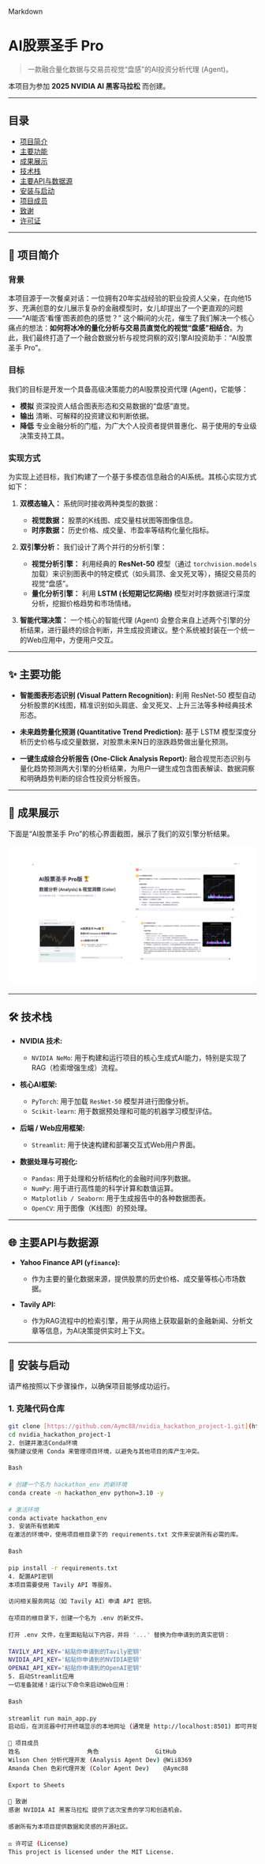 Markdown

# AI股票圣手 Pro

> 一款融合量化数据与交易员视觉“盘感”的AI投资分析代理 (Agent)。

本项目为参加 **2025 NVIDIA AI 黑客马拉松** 而创建。

---

## 目录
- [项目简介](#项目简介)
- [主要功能](#主要功能)
- [成果展示](#成果展示)
- [技术栈](#技术栈)
- [主要API与数据源](#主要api与数据源)
- [安装与启动](#安装与启动)
- [项目成员](#项目成员)
- [致谢](#致谢)
- [许可证](#许可证)

---

## 📖 项目简介

### 背景

本项目源于一次餐桌对话：一位拥有20年实战经验的职业投资人父亲，在向他15岁、充满创意的女儿展示复杂的金融模型时，女儿却提出了一个更直观的问题——“AI能否‘看懂’图表颜色的感觉？” 这个瞬间的火花，催生了我们解决一个核心痛点的想法：**如何将冰冷的量化分析与交易员直觉化的视觉“盘感”相结合**。为此，我们最终打造了一个融合数据分析与视觉洞察的双引擎AI投资助手：“AI股票圣手 Pro”。

### 目标

我们的目标是开发一个具备高级决策能力的AI股票投资代理 (Agent)，它能够：

* **模拟** 资深投资人结合图表形态和交易数据的“盘感”直觉。
* **输出** 清晰、可解释的投资建议和判断依据。
* **降低** 专业金融分析的门槛，为广大个人投资者提供普惠化、易于使用的专业级决策支持工具。

### 实现方式

为实现上述目标，我们构建了一个基于多模态信息融合的AI系统。其核心实现方式如下：

1.  **双模态输入：** 系统同时接收两种类型的数据：
    * **视觉数据：** 股票的K线图、成交量柱状图等图像信息。
    * **时序数据：** 历史价格、成交量、市盈率等结构化量化指标。

2.  **双引擎分析：** 我们设计了两个并行的分析引擎：
    * **视觉分析引擎：** 利用经典的 **ResNet-50** 模型（通过 `torchvision.models` 加载）来识别图表中的特定模式（如头肩顶、金叉死叉等），捕捉交易员的视觉“盘感”。
    * **量化分析引擎：** 利用 **LSTM (长短期记忆网络)** 模型对时序数据进行深度分析，挖掘价格趋势和市场情绪。

3.  **智能代理决策：** 一个核心的智能代理 (Agent) 会整合来自上述两个引擎的分析结果，进行最终的综合判断，并生成投资建议。整个系统被封装在一个统一的Web应用中，方便用户交互。

---

## ✨ 主要功能

* **智能图表形态识别 (Visual Pattern Recognition):**
    利用 ResNet-50 模型自动分析股票的K线图，精准识别如头肩底、金叉死叉、上升三法等多种经典技术形态。

* **未来趋势量化预测 (Quantitative Trend Prediction):**
    基于 LSTM 模型深度分析历史价格与成交量数据，对股票未来N日的涨跌趋势做出量化预测。

* **一键生成综合分析报告 (One-Click Analysis Report):**
    融合视觉形态识别与量化趋势预测两大引擎的分析结果，为用户一键生成包含图表解读、数据洞察和明确趋势判断的综合性投资分析报告。

---

## 📸 成果展示

下面是“AI股票圣手 Pro”的核心界面截图，展示了我们的双引擎分析结果。

![AI股票圣手 Pro 界面截图](./images/ai-stock-sage-pro.png)


---

## 🛠️ 技术栈

* **NVIDIA 技术:**
    * `NVIDIA NeMo`: 用于构建和运行项目的核心生成式AI能力，特别是实现了RAG（检索增强生成）流程。

* **核心AI框架:**
    * `PyTorch`: 用于加载 `ResNet-50` 模型并进行图像分析。
    * `Scikit-learn`: 用于数据预处理和可能的机器学习模型评估。

* **后端 / Web应用框架:**
    * `Streamlit`: 用于快速构建和部署交互式Web用户界面。

* **数据处理与可视化:**
    * `Pandas`: 用于处理和分析结构化的金融时间序列数据。
    * `NumPy`: 用于进行高性能的科学计算和数值运算。
    * `Matplotlib / Seaborn`: 用于生成报告中的各种数据图表。
    * `OpenCV`: 用于图像（K线图）的预处理。

---

## 🌐 主要API与数据源

* **Yahoo Finance API (`yfinance`):**
    * 作为主要的量化数据来源，提供股票的历史价格、成交量等核心市场数据。

* **Tavily API:**
    * 作为RAG流程中的检索引擎，用于从网络上获取最新的金融新闻、分析文章等信息，为AI决策提供实时上下文。

---

## 🚀 安装与启动

请严格按照以下步骤操作，以确保项目能够成功运行。

### 1. 克隆代码仓库
```bash
git clone [https://github.com/Aymc88/nvidia_hackathon_project-1.git](https://github.com/Aymc88/nvidia_hackathon_project-1.git)
cd nvidia_hackathon_project-1
2. 创建并激活Conda环境
强烈建议使用 Conda 来管理项目环境，以避免与其他项目的库产生冲突。

Bash

# 创建一个名为 hackathon_env 的新环境
conda create -n hackathon_env python=3.10 -y

# 激活环境
conda activate hackathon_env
3. 安装所有依赖库
在激活的环境中，使用项目根目录下的 requirements.txt 文件来安装所有必需的库。

Bash

pip install -r requirements.txt
4. 配置API密钥
本项目需要使用 Tavily API 等服务。

访问相关服务网站（如 Tavily AI）申请 API 密钥。

在项目的根目录下，创建一个名为 .env 的新文件。

打开 .env 文件，在里面粘贴以下内容，并将 '...' 替换为你申请到的真实密钥：

TAVILY_API_KEY='粘贴你申请到的Tavily密钥'
NVIDIA_API_KEY='粘贴你申请到的NVIDIA密钥'
OPENAI_API_KEY='粘贴你申请到的OpenAI密钥'
5. 启动Streamlit应用
一切准备就绪！运行以下命令来启动Web应用：

Bash

streamlit run main_app.py
启动后，在浏览器中打开终端显示的本地网址 (通常是 http://localhost:8501) 即可开始使用。

👥 项目成员
姓名	                 角色	               GitHub
Wilson Chen	分析代理开发 (Analysis Agent Dev)	@Wii8369
Amanda Chen	色彩代理开发 (Color Agent Dev)	@Aymc88

Export to Sheets

🙏 致谢
感谢 NVIDIA AI 黑客马拉松 提供了这次宝贵的学习和创造机会。

感谢所有为本项目提供数据和灵感的开源社区。

⚖️ 许可证 (License)
This project is licensed under the MIT License.
